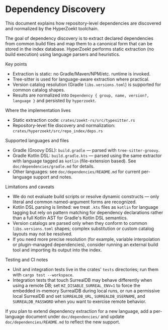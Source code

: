 # Dependency Discovery

This document explains how repository-level dependencies are discovered and normalized by the HyperZoekt toolchain.

The goal of dependency discovery is to extract declared dependencies from common build files and map them to a canonical form that can be stored in the index database. HyperZoekt performs static extraction (no build execution) using language parsers and heuristics.

Key points
- Extraction is static: no Gradle/Maven/NPM/etc. runtime is invoked.
- Tree-sitter is used for language-aware extraction where practical.
- Version catalog resolution (Gradle `libs.versions.toml`) is supported for common catalog shapes.
- Results are normalized into `Dependency { group, name, version?, language }` and persisted by `hyperzoekt`.

Where the implementation lives
- Static extraction code: `crates/zoekt-rs/src/typesitter.rs`
- Repository-level file discovery and normalization: `crates/hyperzoekt/src/repo_index/deps.rs`

Supported languages and files
- Gradle (Groovy DSL): `build.gradle` — parsed with `tree-sitter-groovy`.
- Gradle Kotlin DSL: `build.gradle.kts` — parsed using the same extractor with language tagged as `kotlin` (file-extension based). See `doc/dependencies/gradle.md` for details.
- Other languages: see `doc/dependencies/README.md` for current per-language support and notes.

Limitations and caveats
- We do not evaluate build scripts or resolve dynamic constructs — only literal and common named-argument forms are recognized.
- Kotlin DSL parsing is limited: we treat `.kts` files as `kotlin` for language tagging but rely on pattern matching for dependency declarations rather than a full Kotlin AST for Gradle's Kotlin DSL semantics.
- Version catalogs are parsed only when they conform to common `libs.versions.toml` shapes; complex substitution or custom catalog layouts may not be resolved.
- If you need more precise resolution (for example, variable interpolation or plugin-managed dependencies), consider running an external build tool and importing its output into the index.

Testing and CI notes
- Unit and integration tests live in the crates' `tests` directories; run them with `cargo test --workspace`.
- Integration tests that touch SurrealDB may behave differently when using a remote DB; set `HZ_DISABLE_SURREAL_ENV=1` to force the embedded in-memory SurrealDB during local runs, or run a permissive local SurrealDB and set `SURREALDB_URL`, `SURREALDB_USERNAME`, and `SURREALDB_PASSWORD` when you want to exercise remote behavior.

If you plan to extend dependency extraction for a new language, add a per-language document under `doc/dependencies/` and update `doc/dependencies/README.md` to reflect the new support.
